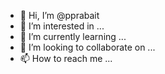 - 👋 Hi, I’m @pprabait
- 👀 I’m interested in ...
- 🌱 I’m currently learning ...
- 💞️ I’m looking to collaborate on ...
- 📫 How to reach me ...

<!---
pprabait/pprabait is a ✨ special ✨ repository because its `README.md` (this file) appears on your GitHub profile.
You can click the Preview link to take a look at your changes.
--->
